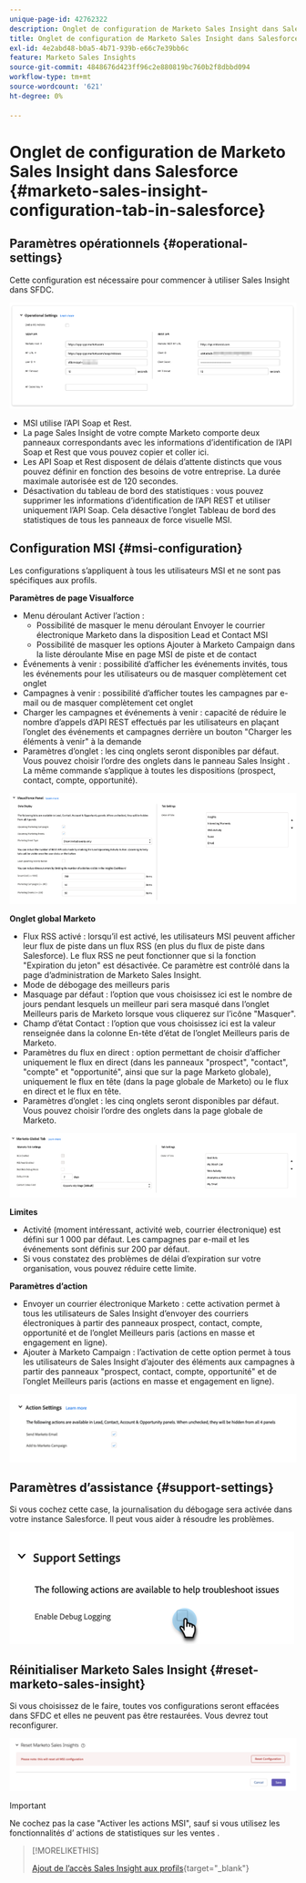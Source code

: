 ```yaml
---
unique-page-id: 42762322
description: Onglet de configuration de Marketo Sales Insight dans Salesforce - Documents Marketo - Documentation du produit
title: Onglet de configuration de Marketo Sales Insight dans Salesforce
exl-id: 4e2abd48-b0a5-4b71-939b-e66c7e39bb6c
feature: Marketo Sales Insights
source-git-commit: 4848676d423ff96c2e880819bc760b2f8dbbd094
workflow-type: tm+mt
source-wordcount: '621'
ht-degree: 0%

---
```


# Onglet de configuration de Marketo Sales Insight dans Salesforce {#marketo-sales-insight-configuration-tab-in-salesforce}

## Paramètres opérationnels {#operational-settings}

Cette configuration est nécessaire pour commencer à utiliser Sales Insight dans SFDC.

![](assets/marketo-sales-insight-configuration-tab-in-salesforce-1.png)

* MSI utilise l’API Soap et Rest.
* La page Sales Insight de votre compte Marketo comporte deux panneaux correspondants avec les informations d’identification de l’API Soap et Rest que vous pouvez copier et coller ici.
* Les API Soap et Rest disposent de délais d’attente distincts que vous pouvez définir en fonction des besoins de votre entreprise. La durée maximale autorisée est de 120 secondes.
* Désactivation du tableau de bord des statistiques : vous pouvez supprimer les informations d’identification de l’API REST et utiliser uniquement l’API Soap. Cela désactive l’onglet Tableau de bord des statistiques de tous les panneaux de force visuelle MSI.

## Configuration MSI {#msi-configuration}

Les configurations s’appliquent à tous les utilisateurs MSI et ne sont pas spécifiques aux profils.

**Paramètres de page Visualforce**

* Menu déroulant Activer l’action :
   * Possibilité de masquer le menu déroulant Envoyer le courrier électronique Marketo dans la disposition Lead et Contact MSI
   * Possibilité de masquer les options Ajouter à Marketo Campaign dans la liste déroulante Mise en page MSI de piste et de contact
* Événements à venir : possibilité d’afficher les événements invités, tous les événements pour les utilisateurs ou de masquer complètement cet onglet
* Campagnes à venir : possibilité d’afficher toutes les campagnes par e-mail ou de masquer complètement cet onglet
* Charger les campagnes et événements à venir : capacité de réduire le nombre d’appels d’API REST effectués par les utilisateurs en plaçant l’onglet des événements et campagnes derrière un bouton &quot;Charger les éléments à venir&quot; à la demande
* Paramètres d’onglet : les cinq onglets seront disponibles par défaut. Vous pouvez choisir l’ordre des onglets dans le panneau Sales Insight . La même commande s’applique à toutes les dispositions (prospect, contact, compte, opportunité).

![](assets/marketo-sales-insight-configuration-tab-in-salesforce-2.png)

**Onglet global Marketo**

* Flux RSS activé : lorsqu’il est activé, les utilisateurs MSI peuvent afficher leur flux de piste dans un flux RSS (en plus du flux de piste dans Salesforce). Le flux RSS ne peut fonctionner que si la fonction &quot;Expiration du jeton&quot; est désactivée. Ce paramètre est contrôlé dans la page d’administration de Marketo Sales Insight.
* Mode de débogage des meilleurs paris
* Masquage par défaut : l’option que vous choisissez ici est le nombre de jours pendant lesquels un meilleur pari sera masqué dans l’onglet Meilleurs paris de Marketo lorsque vous cliquerez sur l’icône &quot;Masquer&quot;.
* Champ d’état Contact : l’option que vous choisissez ici est la valeur renseignée dans la colonne En-tête d’état de l’onglet Meilleurs paris de Marketo.
* Paramètres du flux en direct : option permettant de choisir d’afficher uniquement le flux en direct (dans les panneaux &quot;prospect&quot;, &quot;contact&quot;, &quot;compte&quot; et &quot;opportunité&quot;, ainsi que sur la page Marketo globale), uniquement le flux en tête (dans la page globale de Marketo) ou le flux en direct et le flux en tête.
* Paramètres d’onglet : les cinq onglets seront disponibles par défaut. Vous pouvez choisir l’ordre des onglets dans la page globale de Marketo.

![](assets/marketo-sales-insight-configuration-tab-in-salesforce-3.png)

**Limites**

* Activité (moment intéressant, activité web, courrier électronique) est défini sur 1 000 par défaut. Les campagnes par e-mail et les événements sont définis sur 200 par défaut.
* Si vous constatez des problèmes de délai d’expiration sur votre organisation, vous pouvez réduire cette limite.

**Paramètres d’action**

* Envoyer un courrier électronique Marketo : cette activation permet à tous les utilisateurs de Sales Insight d’envoyer des courriers électroniques à partir des panneaux prospect, contact, compte, opportunité et de l’onglet Meilleurs paris (actions en masse et engagement en ligne).
* Ajouter à Marketo Campaign : l’activation de cette option permet à tous les utilisateurs de Sales Insight d’ajouter des éléments aux campagnes à partir des panneaux &quot;prospect, contact, compte, opportunité&quot; et de l’onglet Meilleurs paris (actions en masse et engagement en ligne).

![](assets/marketo-sales-insight-configuration-tab-in-salesforce-4.png)

## Paramètres d’assistance {#support-settings}

Si vous cochez cette case, la journalisation du débogage sera activée dans votre instance Salesforce. Il peut vous aider à résoudre les problèmes.

![](assets/marketo-sales-insight-configuration-tab-in-salesforce-5.png)

## Réinitialiser Marketo Sales Insight {#reset-marketo-sales-insight}

Si vous choisissez de le faire, toutes vos configurations seront effacées dans SFDC et elles ne peuvent pas être restaurées. Vous devrez tout reconfigurer.

![](assets/marketo-sales-insight-configuration-tab-in-salesforce-6.png)

>[!IMPORTANT]
>
>Ne cochez pas la case &quot;Activer les actions MSI&quot;, sauf si vous utilisez les fonctionnalités d’ actions de statistiques sur les ventes .

>[!MORELIKETHIS]
>
>[Ajout de l’accès Sales Insight aux profils](/help/marketo/product-docs/marketo-sales-insight/msi-for-salesforce/configuration/add-sales-insight-access-to-profiles.md){target="_blank"}
